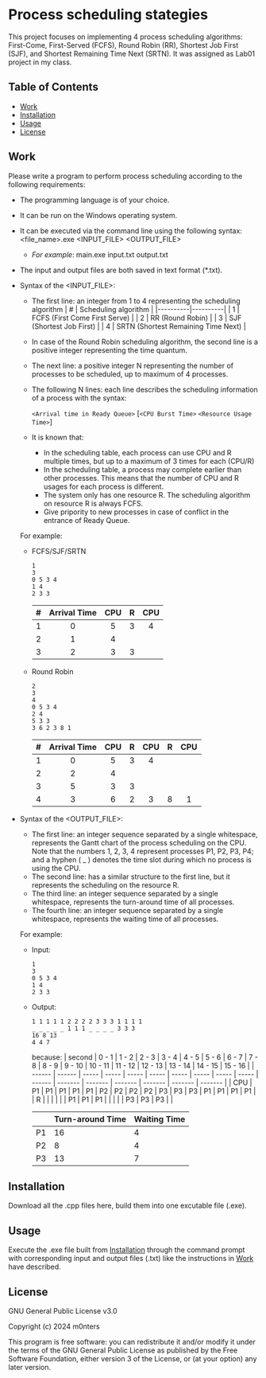 # Process scheduling stategies

This project focuses on implementing 4 process scheduling algorithms: First-Come, First-Served (FCFS), Round Robin (RR), Shortest Job First (SJF), and Shortest Remaining Time Next (SRTN). It was assigned as Lab01 project in my class.

## Table of Contents
- [Work](#work)
- [Installation](#Installation)
- [Usage](#usage)
- [License](#license)

## Work
Please write a program to perform process scheduling according to the following requirements: 
- The programming language is of your choice.
- It can be run on the Windows operating system.
- It can be executed via the command line using the following syntax: <file_name>.exe <INPUT_FILE> <OUTPUT_FILE> 
  -  _For example_: 
    main.exe input.txt output.txt
- The input and output files are both saved in text format (*.txt).
- Syntax of the <INPUT_FILE>:
  - The first line: an integer from 1 to 4 representing the scheduling algorithm
    | # | Scheduling algorithm |
    |----------|----------|
    | 1   | FCFS (First Come First Serve) |
    | 2 | RR (Round Robin) |
    | 3  | SJF (Shortest Job First) |
    | 4 | SRTN (Shortest Remaining Time Next) |
  -  In case of the Round Robin scheduling algorithm, the second line is a positive integer representing the time quantum.
  -  The next line: a positive integer N representing the number of processes to be scheduled, up to maximum of 4 processes.
  -  The following N lines: each line describes the scheduling information of a process with the syntax:
  
        `<Arrival time in Ready Queue>` [`<CPU Burst Time>` `<Resource Usage Time>`]
  -  It is known that:
      -  In the scheduling table, each process can use CPU and R multiple times, but up to a maximum of 3 times for each (CPU/R)
      -  In the scheduling table, a process may complete earlier than other processes. This means that the number of CPU and R usages for each process is different.
      -  The system only has one resource R. The scheduling algorithm on resource R is always FCFS.
      -  Give pripority to new processes in case of conflict in the entrance of Ready Queue.
 
  For example:
  
    -  FCFS/SJF/SRTN
        ```
        1 
        3 
        0 5 3 4 
        1 4 
        2 3 3
        ```
        
        | # | Arrival Time | CPU | R | CPU |
        |---|:------------:|:---:|:-:|:---:|
        | 1 | 0            | 5   | 3 | 4   |
        | 2 | 1            | 4   |   |     |
        | 3 | 2            | 3   | 3 |     |
    -  Round Robin
        ```
        2 
        3 
        4 
        0 5 3 4 
        2 4 
        5 3 3 
        3 6 2 3 8 1  
        ```
        
        | # | Arrival Time | CPU | R | CPU | R | CPU |
        |---|:-------------:|:---:|---|:---:|---|:---:|
        | 1 | 0             | 5   | 3 | 4   |   |     |
        | 2 | 2             | 4   |   |     |   |     |
        | 3 | 5             | 3   | 3 |     |   |     |
        | 4 | 3             | 6   | 2 | 3   | 8 | 1   |
-  Syntax of the <OUTPUT_FILE>:
    -  The first line: an integer sequence separated by a single whitespace, represents the Gantt chart of the process scheduling on the CPU. Note that the numbers 1, 2, 3, 4 represent processes P1, P2, P3, P4; and a hyphen ( _ ) denotes the time slot during which no process is using the CPU.
    -  The second line: has a similar structure to the first line, but it represents the scheduling on the resource R.
    -  The third line: an integer sequence separated by a single whitespace, represents the turn-around time of all processes.
    -  The fourth line: an integer sequence separated by a single whitespace, represents the waiting time of all processes.

    For example:
      -  Input:
          ```
          1 
          3 
          0 5 3 4 
          1 4 
          2 3 3 
          ```
     -  Output:
          ```
          1 1 1 1 1 2 2 2 2 3 3 3 1 1 1 1 
          _ _ _ _ _ 1 1 1 _ _ _ _ 3 3 3 
          16 8 13 
          4 4 7 
          ```
          
        because:
        | second | 0 - 1 | 1 - 2 | 2 - 3 | 3 - 4 | 4 - 5 | 5 - 6 | 6 - 7 | 7 - 8 | 8 - 9 | 9 - 10 | 10 - 11 | 11 - 12 | 12 - 13 | 13 - 14 | 14 - 15 | 15 - 16 |
        | ------ | ------ | ----- | ----- | ----- | ----- | ----- | ----- | ----- | ----- | ------ | ------- | ------- | ------- | ------- | ------- | ------- |
        | CPU    | P1     | P1    | P1    | P1    | P1    | P2    | P2    | P2    | P2    | P3     | P3      | P3      | P1      | P1      | P1      | P1      |
        | R      |        |       |       |       |       | P1    | P1    | P1    |       |        |         |         | P3      | P3      | P3      |         |

        |    | Turn-around Time | Waiting Time |
        | -- | ---------------- | ------------ |
        | P1 | 16               | 4            |
        | P2 | 8                | 4            |
        | P3 | 13               | 7            |
## Installation

Download all the .cpp files here, build them into one excutable file (.exe).

## Usage

Execute the .exe file built from [Installation](#Installation) through the command prompt with corresponding input and output files (.txt) like the instructions in [Work](#Work) have described.

## License

GNU General Public License v3.0

Copyright (c) 2024 m0nters

This program is free software: you can redistribute it and/or modify it under the terms of the GNU General Public License as published by the Free Software Foundation, either version 3 of the License, or (at your option) any later version.
